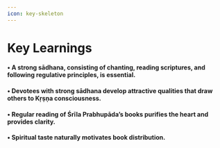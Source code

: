 ```yaml
---
icon: key-skeleton
---
```


# Key Learnings

#### • A strong sādhana, consisting of chanting, reading scriptures, and following regulative principles, is essential.

#### • Devotees with strong sādhana develop attractive qualities that draw others to Kṛṣṇa consciousness.

#### &#x20;• Regular reading of Śrīla Prabhupāda’s books purifies the heart and provides clarity.

#### • Spiritual taste naturally motivates book distribution.









